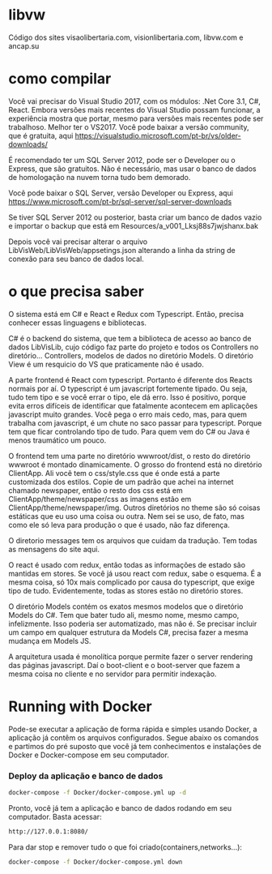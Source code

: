 # libvw
Código dos sites visaolibertaria.com, visionlibertaria.com, libvw.com e ancap.su

# como compilar
Você vai precisar do Visual Studio 2017, com os módulos: .Net Core 3.1, C#, React. Embora versões mais recentes do Visual Studio possam funcionar, a experiência mostra que portar, mesmo para versões mais recentes pode ser trabalhoso. Melhor ter o VS2017. Você pode baixar a versão community, que é gratuita, aqui https://visualstudio.microsoft.com/pt-br/vs/older-downloads/

É recomendado ter um SQL Server 2012, pode ser o Developer ou o Express, que são gratuitos. Não é necessário, mas usar o banco de dados de homologação na nuvem torna tudo bem demorado.

Você pode baixar o SQL Server, versão Developer ou Express, aqui https://www.microsoft.com/pt-br/sql-server/sql-server-downloads

Se tiver SQL Server 2012 ou posterior, basta criar um banco de dados vazio e importar o backup que está em Resources/a_v001_Lksj88s7jwjshanx.bak

Depois você vai precisar alterar o arquivo LibVisWeb/LibVisWeb/appsetings.json alterando a linha da string de conexão para seu banco de dados local.

# o que precisa saber
O sistema está em C# e React e Redux com Typescript. Então, precisa conhecer essas linguagens e bibliotecas.

C# é o backend do sistema, que tem a biblioteca de acesso ao banco de dados LibVisLib, cujo código faz parte do projeto e todos os Controllers no diretório... Controllers, modelos de dados no diretório Models. O diretório View é um resquicio do VS que praticamente não é usado.

A parte frontend é React com typescript. Portanto é diferente dos Reacts normais por aí. O typescript é um javascript fortemente tipado. Ou seja, tudo tem tipo e se você errar o tipo, ele dá erro. Isso é positivo, porque evita erros difíceis de identificar que fatalmente acontecem em aplicações javascript muito grandes. Você pega o erro mais cedo, mas, para quem trabalha com javascript, é um chute no saco passar para typescript. Porque tem que ficar controlando tipo de tudo. Para quem vem do C# ou Java é menos traumático um pouco.

O frontend tem uma parte no diretório wwwroot/dist, o resto do diretório wwwroot é montado dinamicamente. O grosso do frontend está no diretório ClientApp. Ali você tem o css/style.css que é onde está a parte customizada dos estilos. Copie de um padrão que achei na internet chamado newspaper, então o resto dos css está em ClientApp/theme/newspaper/css as imagens estão em ClientApp/theme/newspaper/img. Outros diretórios no theme são só coisas estáticas que eu uso uma coisa ou outra. Nem sei se uso, de fato, mas como ele só leva para produção o que é usado, não faz diferença.

O diretorio messages tem os arquivos que cuidam da tradução. Tem todas as mensagens do site aqui.

O react é usado com redux, então todas as informações de estado são mantidas em stores. Se você já usou react com redux, sabe o esquema. É a mesma coisa, só 10x mais complicado por causa do typescript, que exige tipo de tudo. Evidentemente, todas as stores estão no diretório stores.

O diretório Models contém os exatos mesmos modelos que o diretório Models do C#. Tem que bater tudo ali, mesmo nome, mesmo campo, infelizmente. Isso poderia ser automatizado, mas não é. Se precisar incluir um campo em qualquer estrutura da Models C#, precisa fazer a mesma mudança em Models JS.

A arquitetura usada é monolítica porque permite fazer o server rendering das páginas javascript. Daí o boot-client e o boot-server que fazem a mesma coisa no cliente e no servidor para permitir indexação.


# Running with Docker
Pode-se executar a aplicação de forma rápida e simples usando Docker, a aplicação já contêm os arquivos configurados. Segue abaixo os comandos e partimos do pré suposto que você já tem conhecimentos e instalações de Docker e Docker-compose em seu computador.

### Deploy da aplicação e banco de dados
```bash
docker-compose -f Docker/docker-compose.yml up -d
```
Pronto, você já tem a aplicação e banco de dados rodando em seu computador. Basta acessar:
```bash
http://127.0.0.1:8080/
```
Para dar stop e remover tudo o que foi criado(containers,networks...):
```bash
docker-compose -f Docker/docker-compose.yml down
```
